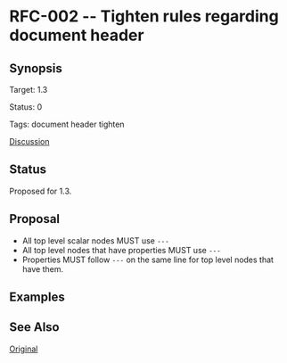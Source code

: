 RFC-002 -- Tighten rules regarding document header
==================================================

## Synopsis

Target: 1.3

Status: 0

Tags: document header tighten

[Discussion](../../../issues/0)


## Status

Proposed for 1.3.

## Proposal

* All top level scalar nodes MUST use `---`
* All top level nodes that have properties MUST use `---`
* Properties MUST follow `---` on the same line for top level nodes that have them.

## Examples


## See Also

[Original](../../../wiki/RFC-001)
